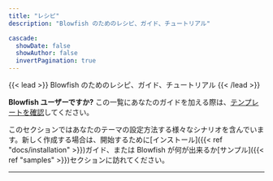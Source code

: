 ```yaml
---
title: "レシピ"
description: "Blowfish のためのレシピ、ガイド、チュートリアル"

cascade:
  showDate: false
  showAuthor: false
  invertPagination: true
---
```


{{< lead >}}
Blowfish のためのレシピ、ガイド、チュートリアル
{{< /lead >}}

**Blowfish ユーザーですか?** この一覧にあなたのガイドを加える際は、[テンプレートを確認](/guides/template/)してください。

このセクションではあなたのテーマの設定方法する様々なシナリオを含んでいます。新しく作成する場合は、開始するために[インストール]({{< ref "docs/installation" >}})ガイド、または Blowfish が何が出来るか[サンプル]({{< ref "samples" >}})セクションに訪れてください。

---
